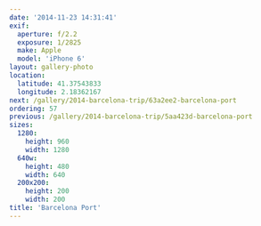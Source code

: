 ```yaml
---
date: '2014-11-23 14:31:41'
exif:
  aperture: f/2.2
  exposure: 1/2825
  make: Apple
  model: 'iPhone 6'
layout: gallery-photo
location:
  latitude: 41.37543833
  longitude: 2.18362167
next: /gallery/2014-barcelona-trip/63a2ee2-barcelona-port
ordering: 57
previous: /gallery/2014-barcelona-trip/5aa423d-barcelona-port
sizes:
  1280:
    height: 960
    width: 1280
  640w:
    height: 480
    width: 640
  200x200:
    height: 200
    width: 200
title: 'Barcelona Port'
---
```

